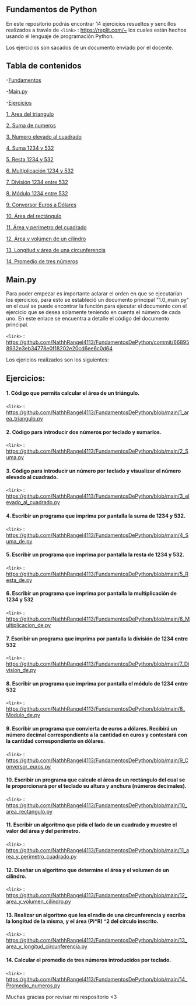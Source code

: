 ## Fundamentos de Python
En este repositorio podrás encontrar 14 ejercicios resueltos y sencillos realizados a través de `<link>` : <https://replit.com/~> los cuales están hechos usando el lenguaje de programación Python.

Los ejercicios son sacados de un documento enviado por el docente.

## Tabla de contenidos

-[Fundamentos](https://github.com/NathhRangel4113/FundamentosDePython/edit/main/README.md#fundamentosdepython)

-[Main.py](https://github.com/NathhRangel4113/FundamentosDePython/edit/main/README.md#mainpy)

-[Ejercicios](https://github.com/NathhRangel4113/FundamentosDePython/edit/main/README.md#ejercicios)

  [1. Area del triangulo](https://github.com/NathhRangel4113/FundamentosDePython/edit/main/README.md#1-c%C3%B3digo-que-permita-calcular-el-%C3%A1rea-de-un-tri%C3%A1ngulo)
  
  [2. Suma de numeros](https://github.com/NathhRangel4113/FundamentosDePython/edit/main/README.md#1-c%C3%B3digo-que-permita-calcular-el-%C3%A1rea-de-un-tri%C3%A1ngulo)
  
  [3. Numero elevado al cuadrado](https://github.com/NathhRangel4113/FundamentosDePython/edit/main/README.md#1-c%C3%B3digo-que-permita-calcular-el-%C3%A1rea-de-un-tri%C3%A1ngulo)
  
  [4. Suma 1234 y 532](https://github.com/NathhRangel4113/FundamentosDePython/edit/main/README.md#1-c%C3%B3digo-que-permita-calcular-el-%C3%A1rea-de-un-tri%C3%A1ngulo)
  
  [5. Resta 1234 y 532](https://github.com/NathhRangel4113/FundamentosDePython/edit/main/README.md#1-c%C3%B3digo-que-permita-calcular-el-%C3%A1rea-de-un-tri%C3%A1ngulo)
  
  [6. Multiplicación 1234 y 532](https://github.com/NathhRangel4113/FundamentosDePython/edit/main/README.md#1-c%C3%B3digo-que-permita-calcular-el-%C3%A1rea-de-un-tri%C3%A1ngulo)
  
  [7. División 1234 entre 532](https://github.com/NathhRangel4113/FundamentosDePython/edit/main/README.md#1-c%C3%B3digo-que-permita-calcular-el-%C3%A1rea-de-un-tri%C3%A1ngulo)
  
  [8. Módulo 1234 entre 532](https://github.com/NathhRangel4113/FundamentosDePython/edit/main/README.md#1-c%C3%B3digo-que-permita-calcular-el-%C3%A1rea-de-un-tri%C3%A1ngulo)
  
  [9. Conversor Euros a Dólares](https://github.com/NathhRangel4113/FundamentosDePython/edit/main/README.md#1-c%C3%B3digo-que-permita-calcular-el-%C3%A1rea-de-un-tri%C3%A1ngulo)
  
  [10. Área del rectángulo](https://github.com/NathhRangel4113/FundamentosDePython/edit/main/README.md#1-c%C3%B3digo-que-permita-calcular-el-%C3%A1rea-de-un-tri%C3%A1ngulo)
  
  [11. Área y perimetro del cuadrado](https://github.com/NathhRangel4113/FundamentosDePython/edit/main/README.md#1-c%C3%B3digo-que-permita-calcular-el-%C3%A1rea-de-un-tri%C3%A1ngulo)
  
  [12. Área y volúmen de un cilindro](https://github.com/NathhRangel4113/FundamentosDePython/edit/main/README.md#1-c%C3%B3digo-que-permita-calcular-el-%C3%A1rea-de-un-tri%C3%A1ngulo)
  
  [13. Longitud y área de una circunferencia](https://github.com/NathhRangel4113/FundamentosDePython/edit/main/README.md#1-c%C3%B3digo-que-permita-calcular-el-%C3%A1rea-de-un-tri%C3%A1ngulo)
  
  [14. Promedio de tres números](https://github.com/NathhRangel4113/FundamentosDePython/edit/main/README.md#1-c%C3%B3digo-que-permita-calcular-el-%C3%A1rea-de-un-tri%C3%A1ngulo)
 
## Main.py
Para poder empezar es importante aclarar el orden en que se ejecutarían los ejercicios, para esto se estableció un documento principal "1.0_main.py" en el cual se puede encontrar la función para ejecutar el documento con el ejercicio que se desea solamente teniendo en cuenta el número de cada uno.
En este enlace se encuentra a detalle el código del documento principal.

`<link>` : <https://github.com/NathhRangel4113/FundamentosDePython/commit/668958932e3eb34778e0f18202e20cd6ee6c0d64>

Los ejericios realizados son los siguientes:

## Ejercicios:
#### 1. Código que permita calcular el área de un triángulo.
`<link>` : <https://github.com/NathhRangel4113/FundamentosDePython/blob/main/1_area_triangulo.py>
#### 2. Código para introducir dos números por teclado y sumarlos.
`<link>` : <https://github.com/NathhRangel4113/FundamentosDePython/blob/main/2_Suma.py>
#### 3. Código para introducir un número por teclado y visualizar el número elevado al cuadrado.
`<link>` : <https://github.com/NathhRangel4113/FundamentosDePython/blob/main/3_elevado_al_cuadrado.py>
#### 4. Escribir un programa que imprima por pantalla la suma de 1234 y 532.
`<link>` : <https://github.com/NathhRangel4113/FundamentosDePython/blob/main/4_Suma_de.py>
#### 5. Escribir un programa que imprima por pantalla la resta de 1234 y 532.
`<link>` : <https://github.com/NathhRangel4113/FundamentosDePython/blob/main/5_Resta_de.py>
#### 6. Escribir un programa que imprima por pantalla la multiplicación de 1234 y 532
`<link>` : <https://github.com/NathhRangel4113/FundamentosDePython/blob/main/6_Multiplicacion_de.py>
#### 7. Escribir un programa que imprima por pantalla la división de 1234 entre 532
`<link>` : <https://github.com/NathhRangel4113/FundamentosDePython/blob/main/7_Division_de.py>
#### 8. Escribir un programa que imprima por pantalla el módulo de 1234 entre 532
`<link>` : <https://github.com/NathhRangel4113/FundamentosDePython/blob/main/8_Modulo_de.py>
#### 9. Escribir un programa que convierta de euros a dólares. Recibirá un número decimal correspondiente a la cantidad en euros y contestará con la cantidad correspondiente en dólares.
`<link>` : <https://github.com/NathhRangel4113/FundamentosDePython/blob/main/9_Conversor_euros.py>
#### 10. Escribir un programa que calcule el área de un rectángulo del cual se le proporcionará por el teclado su altura y anchura (números decimales).
`<link>` : <https://github.com/NathhRangel4113/FundamentosDePython/blob/main/10_area_rectangulo.py>
#### 11. Escribir un algoritmo que pida el lado de un cuadrado y muestre el valor del área y del perímetro.
`<link>` : <https://github.com/NathhRangel4113/FundamentosDePython/blob/main/11_area_y_perimetro_cuadrado.py>
#### 12. Diseñar un algoritmo que determine el área y el volumen de un cilindro.
`<link>` : <https://github.com/NathhRangel4113/FundamentosDePython/blob/main/12_area_y_volumen_cilindro.py>
#### 13. Realizar un algoritmo que lea el radio de una circunferencia y escriba la longitud de la misma, y el área (Pi*R) ^2 del círculo inscrito.
`<link>` : <https://github.com/NathhRangel4113/FundamentosDePython/blob/main/13_area_y_longitud_circunferencia.py>
#### 14. Calcular el promedio de tres números introducidos por teclado.
`<link>` : <https://github.com/NathhRangel4113/FundamentosDePython/blob/main/14_Promedio_numeros.py>

Muchas gracias por revisar mi respositorio <3
